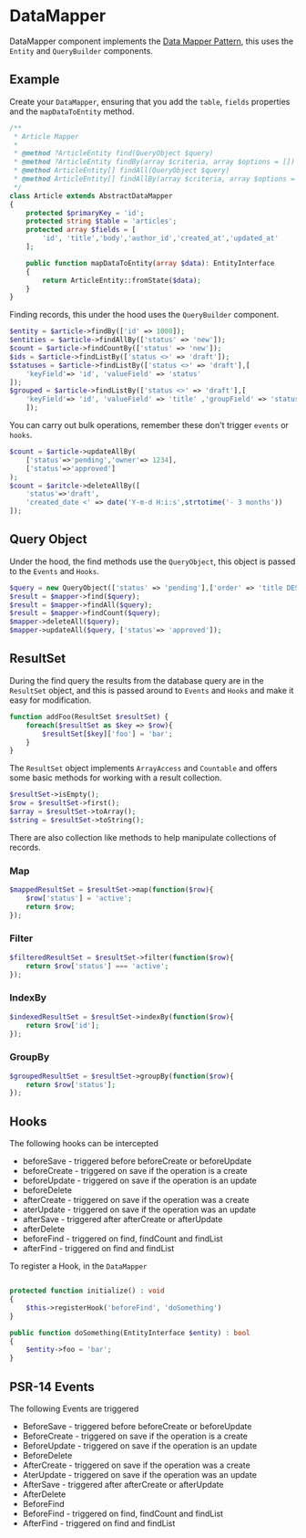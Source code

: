 # DataMapper

DataMapper component implements the [Data Mapper Pattern](https://martinfowler.com/eaaCatalog/dataMapper.html), this uses the `Entity` and `QueryBuilder` components.

## Example

Create your `DataMapper`, ensuring that you add the `table`, `fields` properties and the `mapDataToEntity` method.

```php
/**
 * Article Mapper
 * 
 * @method ?ArticleEntity find(QueryObject $query)
 * @method ?ArticleEntity findBy(array $criteria, array $options = [])
 * @method ArticleEntity[] findAll(QueryObject $query)
 * @method ArticleEntity[] findAllBy(array $criteria, array $options = [])
 */
class Article extends AbstractDataMapper
{
    protected $primaryKey = 'id';
    protected string $table = 'articles';
    protected array $fields = [
        'id', 'title','body','author_id','created_at','updated_at'
    ];

    public function mapDataToEntity(array $data): EntityInterface
    {
        return ArticleEntity::fromState($data);
    }
}
```

Finding records, this under the hood uses the `QueryBuilder` component.

```php
$entity = $article->findBy(['id' => 1000]);
$entities = $article->findAllBy(['status' => 'new']);
$count = $article->findCountBy(['status' => 'new']);
$ids = $article->findListBy(['status <>' => 'draft']);
$statuses = $article->findListBy(['status <>' => 'draft'],[
    'keyField'=> 'id', 'valueField' => 'status'
]);
$grouped = $article->findListBy(['status <>' => 'draft'],[
    'keyField'=> 'id', 'valueField' => 'title' ,'groupField' => 'status' 
    ]);
```

You can carry out bulk operations, remember these don't trigger `events` or `hooks`.

```php
$count = $article->updateAllBy(
    ['status'=>'pending','owner'=> 1234], 
    ['status'=>'approved']
);
$count = $aritcle->deleteAllBy([
    'status'=>'draft',
    'created_date <' => date('Y-m-d H:i:s',strtotime('- 3 months'))
]);
```

## Query Object

Under the hood, the find methods use the `QueryObject`, this object is passed to the `Events` and `Hooks`.

```php
$query = new QueryObject(['status' => 'pending'],['order' => 'title DESC']);
$result = $mapper->find($query);
$result = $mapper->findAll($query);
$result = $mapper->findCount($query);
$mapper->deleteAll($query);
$mapper->updateAll($query, ['status'=> 'approved']);
```

## ResultSet

During the find query the results from the database query are in the `ResultSet` object, and this is passed around to `Events` and `Hooks` and make it easy for modification.

```php
function addFoo(ResultSet $resultSet) { 
    foreach($resultSet as $key => $row){
        $resultSet[$key]['foo'] = 'bar';
    }
}
```

The `ResultSet` object implements `ArrayAccess` and `Countable` and offers some basic methods for working with a result collection.

```php
$resultSet->isEmpty();
$row = $resultSet->first();
$array = $resultSet->toArray();
$string = $resultSet->toString();
```

There are also collection like methods to help manipulate collections of records.

### Map

```php
$mappedResultSet = $resultSet->map(function($row){
    $row['status'] = 'active';
    return $row;
});
```

### Filter

```php
$filteredResultSet = $resultSet->filter(function($row){
    return $row['status'] === 'active';
});
```

### IndexBy

```php
$indexedResultSet = $resultSet->indexBy(function($row){
    return $row['id'];
});
```

### GroupBy

```php
$groupedResultSet = $resultSet->groupBy(function($row){
    return $row['status'];
});
```

## Hooks

The following hooks can be intercepted

- beforeSave  - triggered before beforeCreate or beforeUpdate
- beforeCreate - triggered on save if the operation is a create
- beforeUpdate - triggered on save if the operation is an update
- beforeDelete
- afterCreate - triggered on save if the operation was a create
- aterUpdate - triggered on save if the operation was an update
- afterSave - triggered after afterCreate or afterUpdate
- afterDelete
- beforeFind - triggered on find, findCount and findList
- afterFind - triggered on find and findList

To register a Hook, in the `DataMapper`

```php

protected function initialize() : void 
{
    $this->registerHook('beforeFind', 'doSomething')
}

public function doSomething(EntityInterface $entity) : bool 
{
    $entity->foo = 'bar';
}
```

## PSR-14 Events

The following Events are triggered

- BeforeSave  - triggered before beforeCreate or beforeUpdate
- BeforeCreate - triggered on save if the operation is a create
- BeforeUpdate - triggered on save if the operation is an update
- BeforeDelete
- AfterCreate - triggered on save if the operation was a create
- AterUpdate - triggered on save if the operation was an update
- AfterSave - triggered after afterCreate or afterUpdate
- AfterDelete
- BeforeFind
- BeforeFind - triggered on find, findCount and findList
- AfterFind - triggered on find and findList